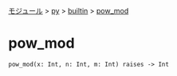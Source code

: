 [モジュール](../../index.md) > [py](../index.md) > [builtin](./index.md) > [pow_mod]()

# pow_mod

```
pow_mod(x: Int, n: Int, m: Int) raises -> Int
```
